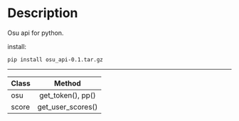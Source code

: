 Description
===========

Osu api for python.

install:

    pip install osu_api-0.1.tar.gz
    
___________________
| Class | Method | 
|----------------|:---------:|
| osu | get_token(), pp() | 
| score | get_user_scores() | 



    
